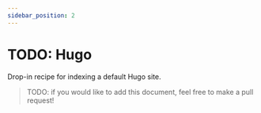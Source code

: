 ```yaml
---
sidebar_position: 2
---
```


# TODO: Hugo

Drop-in recipe for indexing a default Hugo site.

> TODO: if you would like to add this document, feel free to make a pull request!
